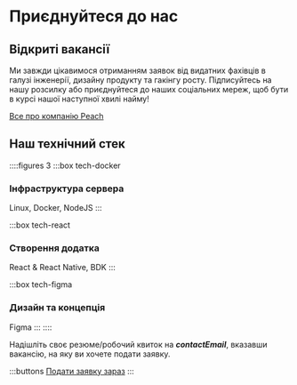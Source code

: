 # Приєднуйтеся до нас

## Відкриті вакансії
<!--
::::figures 3
:::box tech-peach
### Backend Developer
:::

:::box tech-peach
### Frontend Developer
:::

:::box tech-peach
### Product Designer
:::

:::box tech-peach
### Regional Growth Hacker

Менеджер маркетингу
:::

:::box tech-peach
### Місцевий ростовик ринку

Велика Британія, Німеччина, Іспанія та Італія
:::

:::box tech-peach
### Творець контенту

Instagram / Tik Tok
:::

:::box tech-peach
### Менеджер продукту
:::
::::

Інші цікаві навички? Дайте нам знати!
-->

Ми завжди цікавимося отриманням заявок від видатних фахівців в галузі інженерії, дизайну продукту та гакінгу росту. Підписуйтесь на нашу розсилку або приєднуйтеся до наших соціальних мереж, щоб бути в курсі нашої наступної хвилі найму!

[Все про компанію Peach](/blog/all-about-peach-the-company/)

## Наш технічний стек

::::figures 3
:::box tech-docker
### Інфраструктура сервера
Linux, Docker, NodeJS
:::

:::box tech-react
### Створення додатка
React & React Native, BDK
:::

:::box tech-figma
### Дизайн та концепція
Figma
:::
::::

Надішліть своє резюме/робочий квиток на **$contactEmail$**, вказавши вакансію, на яку ви хочете подати заявку.

:::buttons
[Подати заявку зараз](mailto:$contactEmail$)
:::
